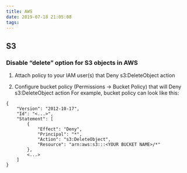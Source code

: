 ```yaml
---
title: AWS
date: 2019-07-18 21:05:08
tags:
---
```


## S3
### Disable “delete” option for S3 objects in AWS
1. Attach policy to your IAM user(s) that Deny s3:DeleteObject action


2. Configure bucket policy (Permissions -> Bucket Policy) that will Deny s3:DeleteObject action
For example, bucket policy can look like this:

```
{
    "Version": "2012-10-17",
    "Id": "<...>",
    "Statement": [
        {
            "Effect": "Deny",
            "Principal": "*",
            "Action": "s3:DeleteObject",
            "Resource": "arn:aws:s3:::<YOUR BUCKET NAME>/*"
        },
        <...>
    ]
}
```